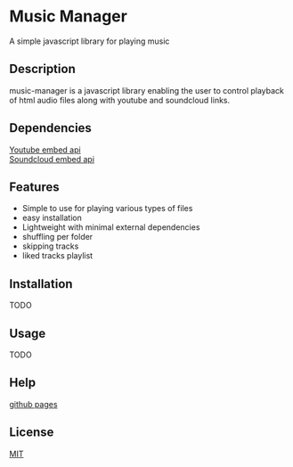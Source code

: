 # Music Manager

A simple javascript library for playing music

## Description

music-manager is a javascript library enabling the user to control playback of html audio files along with youtube and soundcloud links.

## Dependencies

[Youtube embed api](https://www.youtube.com/iframe_api)  
[Soundcloud embed api](https://w.soundcloud.com/player/api.js)  

## Features

- Simple to use for playing various types of files
- easy installation
- Lightweight with minimal external dependencies
- shuffling per folder
- skipping tracks
- liked tracks playlist


## Installation

TODO

## Usage

TODO

## Help

[github pages](https://coolspykee.github.io/music-manager/)

## License
[MIT](/LICENSE)

